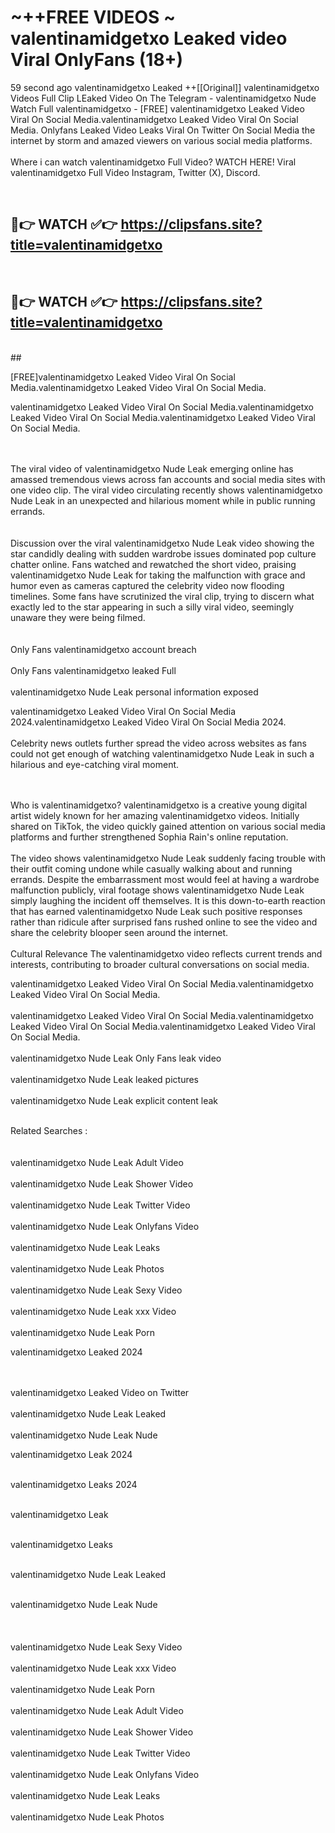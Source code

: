 # ~++FREE VIDEOS ~ valentinamidgetxo Leaked video Viral OnlyFans (18+)<br>


59 second ago valentinamidgetxo Leaked ++[[Original]] valentinamidgetxo Videos Full Clip LEaked Video On The Telegram  - valentinamidgetxo Nude  Watch Full valentinamidgetxo - [FREE] valentinamidgetxo Leaked Video Viral On Social Media.valentinamidgetxo Leaked Video Viral On Social Media.   Onlyfans Leaked Video Leaks Viral On Twitter On Social Media the internet by storm and amazed viewers on various social media platforms. <br><br>
Where i can watch valentinamidgetxo Full Video? WATCH HERE! Viral valentinamidgetxo Full Video Instagram, Twitter (X), Discord. <br>


 <br>

##  🔴👉 WATCH ✅👉  <a href="https://clipsfans.site?title=valentinamidgetxo&ref=git">https://clipsfans.site?title=valentinamidgetxo</a> <br>
  <br>

##  🔴👉 WATCH ✅👉  <a href="https://clipsfans.site?title=valentinamidgetxo&ref=git">https://clipsfans.site?title=valentinamidgetxo</a> <br>
  <br>
  ##



[FREE]valentinamidgetxo Leaked Video Viral On Social Media.valentinamidgetxo Leaked Video Viral On Social Media. <br>

valentinamidgetxo Leaked Video Viral On Social Media.valentinamidgetxo Leaked Video Viral On Social Media.valentinamidgetxo Leaked Video Viral On Social Media. <br>


  <br>

  <br>
The viral video of valentinamidgetxo Nude Leak emerging online has amassed tremendous views across fan accounts and social media sites with one video clip. The viral video circulating recently shows valentinamidgetxo Nude Leak in an unexpected and hilarious moment while in public running errands.<br>
<br>


<br>
Discussion over the viral valentinamidgetxo Nude Leak video showing the star candidly dealing with sudden wardrobe issues dominated pop culture chatter online. Fans watched and rewatched the short video, praising valentinamidgetxo Nude Leak for taking the malfunction with grace and humor even as cameras captured the celebrity video now flooding timelines. Some fans have scrutinized the viral clip, trying to discern what exactly led to the star appearing in such a silly viral video, seemingly unaware they were being filmed.<br>
<br>
<br> 
Only Fans valentinamidgetxo account breach<br>
<br>
Only Fans valentinamidgetxo leaked Full <br>
<br>
valentinamidgetxo Nude Leak personal information exposed<br>

valentinamidgetxo Leaked Video Viral On Social Media 2024.valentinamidgetxo Leaked Video Viral On Social Media 2024. <br>
<br>
Celebrity news outlets further spread the video across websites as fans could not get enough of watching valentinamidgetxo Nude Leak in such a hilarious and eye-catching viral moment.<br>
<br>

<br>
Who is valentinamidgetxo? valentinamidgetxo is a creative young digital artist widely known for her amazing valentinamidgetxo videos. Initially shared on TikTok, the video quickly gained attention on various social media platforms and further strengthened Sophia Rain's online reputation.<br>
<br>
The video shows valentinamidgetxo Nude Leak suddenly facing trouble with their outfit coming undone while casually walking about and running errands. Despite the embarrassment most would feel at having a wardrobe malfunction publicly, viral footage shows valentinamidgetxo Nude Leak simply laughing the incident off themselves. It is this down-to-earth reaction that has earned valentinamidgetxo Nude Leak such positive responses rather than ridicule after surprised fans rushed online to see the video and share the celebrity blooper seen around the internet.<br>
<br>
Cultural Relevance The valentinamidgetxo video reflects current trends and interests, contributing to broader cultural conversations on social media.<br>

valentinamidgetxo Leaked Video Viral On Social Media.valentinamidgetxo Leaked Video Viral On Social Media.<br>
<br>
valentinamidgetxo Leaked Video Viral On Social Media.valentinamidgetxo Leaked Video Viral On Social Media.valentinamidgetxo Leaked Video Viral On Social Media.<br>
<br>
valentinamidgetxo Nude Leak Only Fans leak video<br>
<br>
valentinamidgetxo Nude Leak leaked pictures<br>
<br>
valentinamidgetxo Nude Leak explicit content leak<br>


<br>
Related Searches :<br>
<br>

<br>
valentinamidgetxo Nude Leak Adult Video<br>
<br>
valentinamidgetxo Nude Leak Shower Video<br>
<br>
valentinamidgetxo Nude Leak Twitter Video<br>
<br>
valentinamidgetxo Nude Leak Onlyfans Video<br>
<br>
valentinamidgetxo Nude Leak Leaks<br>
<br>
valentinamidgetxo Nude Leak Photos<br>

<br>
valentinamidgetxo Nude Leak Sexy Video<br>
<br>
valentinamidgetxo Nude Leak xxx Video<br>
<br>
valentinamidgetxo Nude Leak Porn<br>

valentinamidgetxo  Leaked 2024 <br> <br>
<br>

valentinamidgetxo Leaked Video on Twitter <br>
<br>
valentinamidgetxo Nude Leak Leaked<br>
<br>
valentinamidgetxo Nude Leak Nude<br>


valentinamidgetxo  Leak 2024 <br> <br>



valentinamidgetxo  Leaks 2024 <br> <br>



 
valentinamidgetxo  Leak<br> <br>



valentinamidgetxo  Leaks<br> <br>


valentinamidgetxo Nude Leak Leaked<br> <br>

valentinamidgetxo Nude Leak Nude<br> <br>
<br> <br>
valentinamidgetxo Nude Leak Sexy Video
<br> <br>
valentinamidgetxo Nude Leak xxx Video
<br> <br>
valentinamidgetxo Nude Leak Porn
<br> <br>
valentinamidgetxo Nude Leak Adult Video
<br> <br>
valentinamidgetxo Nude Leak Shower Video
<br> <br>
valentinamidgetxo Nude Leak Twitter Video
<br> <br>
valentinamidgetxo Nude Leak Onlyfans Video
<br> <br>
valentinamidgetxo Nude Leak Leaks
<br> <br>
valentinamidgetxo Nude Leak Photos






</p>




 



</p>










